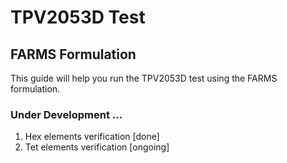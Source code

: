 # TPV2053D Test

## FARMS Formulation

This guide will help you run the TPV2053D test using the FARMS formulation.

### Under Development ...

1. Hex elements verification [done]
2. Tet elements verification [ongoing]